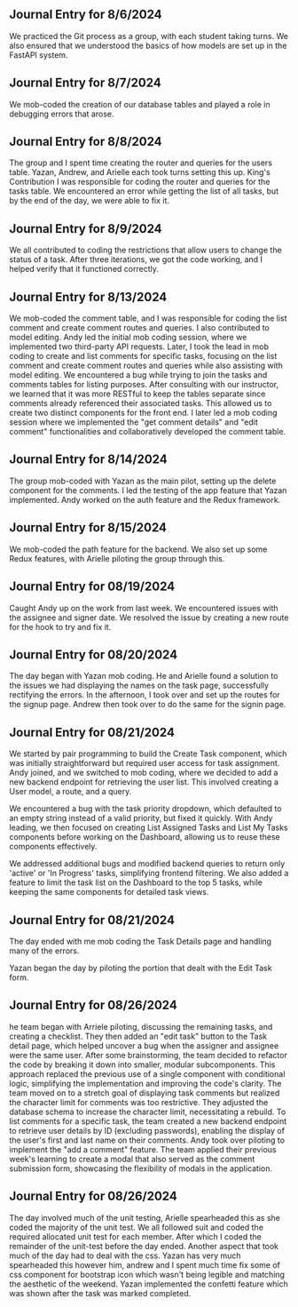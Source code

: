 ## Journal Entry for 8/6/2024
We practiced the Git process as a group, with each student taking turns. We also ensured that we understood the basics of how models are set up in the FastAPI system.

## Journal Entry for 8/7/2024
We mob-coded the creation of our database tables and played a role in debugging errors that arose.

## Journal Entry for 8/8/2024
The group and I spent time creating the router and queries for the users table. Yazan, Andrew, and Arielle each took turns setting this up.
King's Contribution
I was responsible for coding the router and queries for the tasks table. We encountered an error while getting the list of all tasks, but by the end of the day, we were able to fix it.

## Journal Entry for 8/9/2024
We all contributed to coding the restrictions that allow users to change the status of a task. After three iterations, we got the code working, and I helped verify that it functioned correctly.

## Journal Entry for 8/13/2024
We mob-coded the comment table, and I was responsible for coding the list comment and create comment routes and queries. I also contributed to model editing.
Andy led the initial mob coding session, where we implemented two third-party API requests. Later, I took the lead in mob coding to create and list comments for specific tasks, focusing on the list comment and create comment routes and queries while also assisting with model editing.
We encountered a bug while trying to join the tasks and comments tables for listing purposes. After consulting with our instructor, we learned that it was more RESTful to keep the tables separate since comments already referenced their associated tasks. This allowed us to create two distinct components for the front end.
I later led a mob coding session where we implemented the "get comment details" and "edit comment" functionalities and collaboratively developed the comment table.

## Journal Entry for 8/14/2024
The group mob-coded with Yazan as the main pilot, setting up the delete component for the comments.
I led the testing of the app feature that Yazan implemented.
Andy worked on the auth feature and the Redux framework.

## Journal Entry for 8/15/2024
We mob-coded the path feature for the backend. We also set up some Redux features, with Arielle piloting the group through this.

## Journal Entry for 08/19/2024
Caught Andy up on the work from last week.
We encountered issues with the assignee and signer date.
We resolved the issue by creating a new route for the hook to try and fix it.

## Journal Entry for 08/20/2024
The day began with Yazan mob coding. He and Arielle found a solution to the issues we had displaying the names on the task page, successfully rectifying the errors.
In the afternoon, I took over and set up the routes for the signup page.
Andrew then took over to do the same for the signin page.


## Journal Entry for 08/21/2024
We started by pair programming to build the Create Task component, which was initially straightforward but required user access for task assignment. Andy joined, and we switched to mob coding, where we decided to add a new backend endpoint for retrieving the user list. This involved creating a User model, a route, and a query.

We encountered a bug with the task priority dropdown, which defaulted to an empty string instead of a valid priority, but fixed it quickly. With Andy leading, we then focused on creating List Assigned Tasks and List My Tasks components before working on the Dashboard, allowing us to reuse these components effectively.

We addressed additional bugs and modified backend queries to return only 'active' or 'In Progress' tasks, simplifying frontend filtering. We also added a feature to limit the task list on the Dashboard to the top 5 tasks, while keeping the same components for detailed task views.


## Journal Entry for 08/21/2024
The day ended with me mob coding the Task Details page and handling many of the errors.

Yazan began the day by piloting the portion that dealt with the Edit Task form.

## Journal Entry for 08/26/2024
he team began with Arriele piloting, discussing the remaining tasks, and creating a checklist. They then added an "edit task" button to the Task detail page, which helped uncover a bug when the assigner and assignee were the same user.
After some brainstorming, the team decided to refactor the code by breaking it down into smaller, modular subcomponents. This approach replaced the previous use of a single component with conditional logic, simplifying the implementation and improving the code's clarity.
The team moved on to a stretch goal of displaying task comments but realized the character limit for comments was too restrictive. They adjusted the database schema to increase the character limit, necessitating a rebuild.
To list comments for a specific task, the team created a new backend endpoint to retrieve user details by ID (excluding passwords), enabling the display of the user's first and last name on their comments. Andy took over piloting to implement the "add a comment" feature. The team applied their previous week's learning to create a modal that also served as the comment submission form, showcasing the flexibility of modals in the application.

## Journal Entry for 08/26/2024
The day involved much of the unit testing, Arielle spearheaded this as she coded the majority of the unit test. We all followed suit and coded the required allocated unit test for each member. After which I coded the remainder of the unit-test before the day ended.
Another aspect that took much of the day had to deal with the css. Yazan has very much spearheaded this however him, andrew and I spent much time fix some of css component for bootstrap icon which wasn't being legible and matching the aesthetic of the weekend.
Yazan implemented the confetti feature which was shown after the task was marked completed. 
